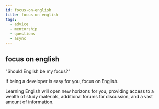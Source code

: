 ```yaml
---
id: focus-on-english
title: focus on english
tags:
  - advice
  - mentorship
  - questions
  - async
---
```


## focus on english

"Should English be my focus?"

If being a developer is easy for you, focus on English.

Learning English will open new horizons for you, providing access to a wealth of study materials, additional forums for discussion, and a vast amount of information.